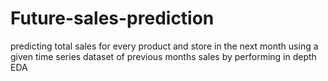 # Future-sales-prediction
predicting total sales for every product and store in the next month using a given time series dataset of previous months sales by performing in depth EDA
